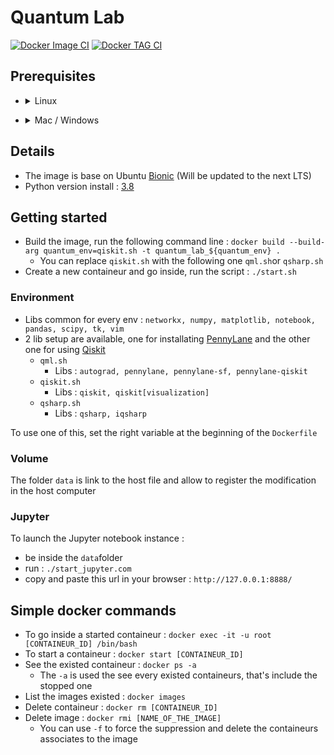 # Quantum Lab
[![Docker Image CI](https://github.com/mickahell/quantum_lab/actions/workflows/docker-image.yml/badge.svg)](https://github.com/mickahell/quantum_lab/actions/workflows/docker-image.yml)
[![Docker TAG CI](https://github.com/mickahell/quantum_lab/actions/workflows/docker-tag.yml/badge.svg)](https://github.com/mickahell/quantum_lab/actions/workflows/docker-tag.yml)

## Prerequisites
- <details><summary>Linux</summary>
  <pre>apt-get install docker-ce docker-ce-cli containerd.io</pre>
</details>

- <details><summary>Mac / Windows</summary>
  https://www.docker.com/products/docker-desktop
</details>

## Details
- The image is base on Ubuntu [Bionic](https://doc.ubuntu-fr.org/bionic) (Will be updated to the next LTS)
- Python version install : [3.8](https://www.python.org/downloads/release/python-383/)

## Getting started
- Build the image, run the following command line : `docker build --build-arg quantum_env=qiskit.sh -t quantum_lab_${quantum_env} .`
  - You can replace `qiskit.sh` with the following one `qml.sh`or `qsharp.sh`
- Create a new containeur and go inside, run the script : `./start.sh`

### Environment
- Libs common for every env : ```networkx, numpy, matplotlib, notebook, pandas, scipy, tk, vim```
- 2 lib setup are available, one for installating [PennyLane](https://pennylane.ai) and the other one for using [Qiskit](https://qiskit.org)
  - `qml.sh`
    - Libs : ```autograd, pennylane, pennylane-sf, pennylane-qiskit```
  - `qiskit.sh`
    - Libs : ```qiskit, qiskit[visualization]```
  - `qsharp.sh`
    - Libs : ```qsharp, iqsharp```

To use one of this, set the right variable at the beginning of the `Dockerfile`

### Volume
The folder `data` is link to the host file and allow to register the modification in the host computer

### Jupyter
To launch the Jupyter notebook instance :
- be inside the `data`folder
- run : `./start_jupyter.com`
- copy and paste this url in your browser : `http://127.0.0.1:8888/`

## Simple docker commands
- To go inside a started containeur : `docker exec -it -u root [CONTAINEUR_ID] /bin/bash`
- To start a containeur : `docker start [CONTAINEUR_ID]`
- See the existed containeur : `docker ps -a`
  - The `-a` is used the see every existed containeurs, that's include the stopped one
- List the images existed : `docker images`
- Delete containeur : `docker rm [CONTAINEUR_ID]`
- Delete image : `docker rmi [NAME_OF_THE_IMAGE]`
  - You can use `-f` to force the suppression and delete the containeurs associates to the image
